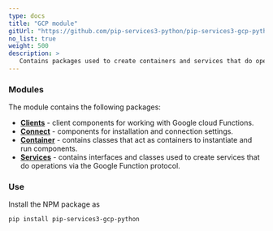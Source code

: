 ```yaml
---
type: docs
title: "GCP module"
gitUrl: "https://github.com/pip-services3-python/pip-services3-gcp-python"
no_list: true
weight: 500
description: > 
   Contains packages used to create containers and services that do operations via the Google Function protocol.
---
```



### Modules

The module contains the following packages:

- [**Clients**](clients) - client components for working with Google cloud Functions.
- [**Connect**](connect) - components for installation and connection settings.
- [**Container**](containers) - contains classes that act as containers to instantiate and run components.
- [**Services**](services) - contains interfaces and classes used to create services that do operations via the Google Function protocol.


### Use

Install the NPM package as
```bash
pip install pip-services3-gcp-python
```
